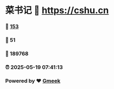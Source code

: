 # 菜书记 :link: https://cshu.cn 
### :page_facing_up: [153](https://cshu.cn/tag.html) 
### :speech_balloon: 51 
### :hibiscus: 189768 
### :alarm_clock: 2025-05-19 07:41:13 
### Powered by :heart: [Gmeek](https://github.com/Meekdai/Gmeek)

